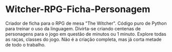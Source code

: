 # Witcher-RPG-Ficha-Personagem
Criador de ficha para o RPG de mesa "The Witcher". Código puro de Python para treinar o uso da linguagem.
Divirta-se criando centenas de personagens para o jogo em questão de minutos ou 1 minuto. Explore todas as raças, classes do jogo.
Não é a criação completa, mas já corta metade de todo o trabalho.
